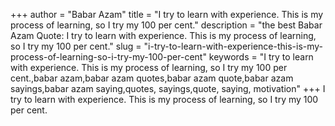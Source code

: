 +++
author = "Babar Azam"
title = "I try to learn with experience. This is my process of learning, so I try my 100 per cent."
description = "the best Babar Azam Quote: I try to learn with experience. This is my process of learning, so I try my 100 per cent."
slug = "i-try-to-learn-with-experience-this-is-my-process-of-learning-so-i-try-my-100-per-cent"
keywords = "I try to learn with experience. This is my process of learning, so I try my 100 per cent.,babar azam,babar azam quotes,babar azam quote,babar azam sayings,babar azam saying,quotes, sayings,quote, saying, motivation"
+++
I try to learn with experience. This is my process of learning, so I try my 100 per cent.
